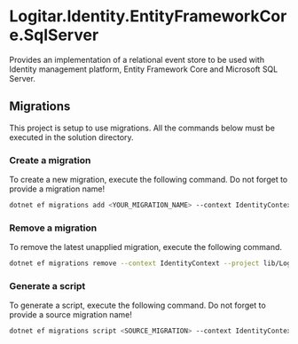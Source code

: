 # Logitar.Identity.EntityFrameworkCore.SqlServer

Provides an implementation of a relational event store to be used with Identity management platform, Entity Framework Core and Microsoft SQL Server.

## Migrations

This project is setup to use migrations. All the commands below must be executed in the solution directory.

### Create a migration

To create a new migration, execute the following command. Do not forget to provide a migration name!

```sh
dotnet ef migrations add <YOUR_MIGRATION_NAME> --context IdentityContext --project lib/Logitar.Identity.EntityFrameworkCore.SqlServer --startup-project tools/Logitar.Identity.Database
```

### Remove a migration

To remove the latest unapplied migration, execute the following command.

```sh
dotnet ef migrations remove --context IdentityContext --project lib/Logitar.Identity.EntityFrameworkCore.SqlServer --startup-project tools/Logitar.Identity.Database
```

### Generate a script

To generate a script, execute the following command. Do not forget to provide a source migration name!

```sh
dotnet ef migrations script <SOURCE_MIGRATION> --context IdentityContext --project lib/Logitar.Identity.EntityFrameworkCore.SqlServer --startup-project tools/Logitar.Identity.Database
```
